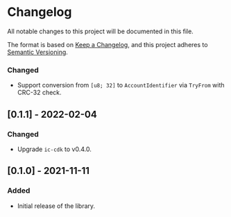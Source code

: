 # Changelog
All notable changes to this project will be documented in this file.

The format is based on [Keep a Changelog](https://keepachangelog.com/en/1.0.0/),
and this project adheres to [Semantic Versioning](https://semver.org/spec/v2.0.0.html).

### Changed
* Support conversion from `[u8; 32]` to `AccountIdentifier` via `TryFrom` with CRC-32 check.

## [0.1.1] - 2022-02-04
### Changed
* Upgrade `ic-cdk` to v0.4.0.

## [0.1.0] - 2021-11-11
### Added
* Initial release of the library.
